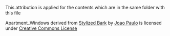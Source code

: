 This attribution is applied for the contents which are in the same folder with this file

Apartment_Windows derived from [Stylized Bark](https://3dtextures.me/2017/11/26/stylized-bark-001) by [Joao Paulo](https://www.patreon.com/gendo) is licensed under [Creative Commons License](https://3dtextures.me/about/)